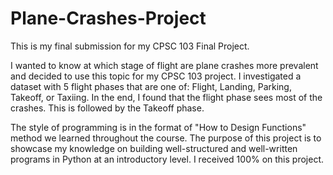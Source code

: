 # Plane-Crashes-Project

This is my final submission for my CPSC 103 Final Project.

I wanted to know at which stage of flight are plane crashes more prevalent and decided to use this topic for my CPSC 103 project. I investigated a dataset with 5 flight phases that are one of: Flight, Landing, Parking, Takeoff, or Taxiing. In the end, I found that the flight phase sees most of the crashes. This is followed by the Takeoff phase.

The style of programming is in the format of "How to Design Functions" method we learned throughout the course. The purpose of this project is to showcase my knowledge on building well-structured and well-written programs in Python at an introductory level. I received 100% on this project.




